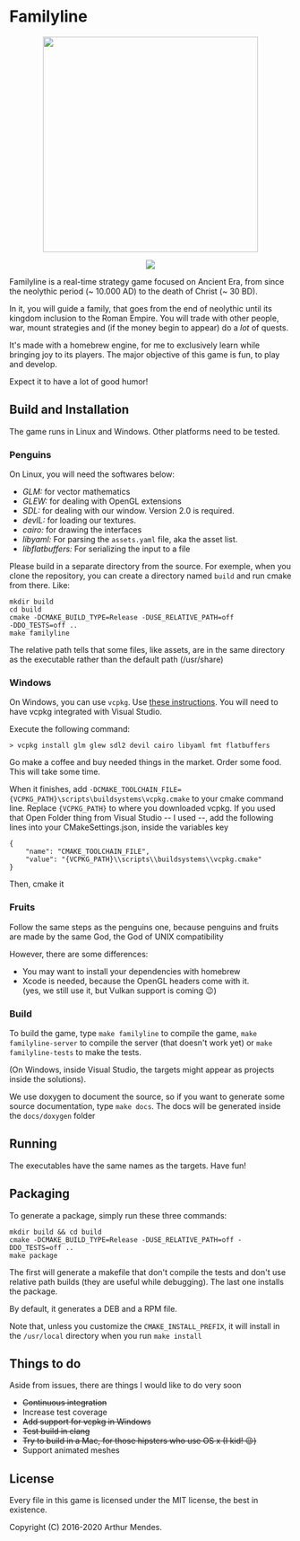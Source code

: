 # Familyline

<p align="center">
	<img src="icons/familyline-logo.png" height="384px" width="384px" />
</p>

<p align="center">
<a href="https://travis-ci.org/arthurmco/familyline" title="travis badge">
  <img src="https://api.travis-ci.org/arthurmco/familyline.svg?branch=master" />
</a>
</p>

Familyline is a real-time strategy game focused on Ancient Era, from since the
neolythic period (~ 10.000 AD) to the death of Christ (~ 30 BD).

In it, you will guide a family, that goes from the end of neolythic until its kingdom
inclusion to the Roman Empire. You will trade with other people, war, mount strategies
and (if the money begin to appear) do a *lot* of quests.

It's made with a homebrew engine, for me to exclusively learn while
bringing joy to its players. The major objective of this game is
fun, to play and develop. 

Expect it to have a lot of good humor!

## Build and Installation

The game runs in Linux and Windows. Other platforms need to be tested.

### Penguins

On Linux, you will need the softwares below:

 - *GLM:* for vector mathematics
 - *GLEW:* for dealing with OpenGL extensions
 - *SDL:* for dealing with our window. Version 2.0 is required.
 - *devIL:* for loading our textures.
 - *cairo:* for drawing the interfaces
 - *libyaml:* For parsing the `assets.yaml` file, aka the asset list.
 - *libflatbuffers:* For serializing the input to a file

Please build in a separate directory from the source. For exemple,
when you clone the repository, you can create a directory named
`build` and run cmake from there. Like:

```
mkdir build
cd build
cmake -DCMAKE_BUILD_TYPE=Release -DUSE_RELATIVE_PATH=off
-DDO_TESTS=off ..
make familyline
```

The relative path tells that some files, like assets, are in the same
directory as the executable rather than the default path (/usr/share)

### Windows

On Windows, you can use `vcpkg`. Use [these
instructions](https://docs.microsoft.com/cpp/vcpkg?view=vs-2017).
You will need to have vcpkg integrated with Visual Studio.

Execute the following command:

`> vcpkg install glm glew sdl2 devil cairo libyaml fmt flatbuffers`

Go make a coffee and buy needed things in the market. Order some
food. This will take some time.

When it finishes, add
`-DCMAKE_TOOLCHAIN_FILE={VCPKG_PATH}\scripts\buildsystems\vcpkg.cmake`
to your cmake command line. Replace `{VCPKG_PATH}` to where you
downloaded vcpkg.
If you used that Open Folder thing from Visual Studio -- I used --,
add the following lines into your CMakeSettings.json, inside the
variables key

```json5
{
    "name": "CMAKE_TOOLCHAIN_FILE",
    "value": "{VCPKG_PATH}\\scripts\\buildsystems\\vcpkg.cmake"
}
```

Then, cmake it


### Fruits

Follow the same steps as the penguins one, because penguins and fruits are made
by the same God, the God of UNIX compatibility

However, there are some differences:

 - You may want to install your dependencies with homebrew
 - Xcode is needed, because the OpenGL headers come with it.  
   (yes, we still use it, but Vulkan support is coming :wink:)

### Build

To build the game, type `make familyline` to compile the game, `make
familyline-server` to compile the server (that doesn't work yet) or
`make familyline-tests` to make the tests.

(On Windows, inside Visual Studio, the targets might appear as projects
inside the solutions).

We use doxygen to document the source, so if you want to generate some
source documentation, type `make docs`. The docs will be generated
inside the `docs/doxygen` folder

## Running

The executables have the same names as the targets. Have fun!

## Packaging

To generate a package, simply run these three commands:

```
mkdir build && cd build
cmake -DCMAKE_BUILD_TYPE=Release -DUSE_RELATIVE_PATH=off -DDO_TESTS=off ..
make package
```

The first will generate a makefile that don't compile the tests and don't use
relative path builds (they are useful while debugging). The last one installs
the package.

By default, it generates a DEB and a RPM file.

Note that, unless you customize the `CMAKE_INSTALL_PREFIX`, it will
install in the `/usr/local` directory when you run `make install`

## Things to do

Aside from issues, there are things I would like to do very soon

 - ~~Continuous integration~~
 - Increase test coverage
 - ~~Add support for vcpkg in Windows~~
 - ~~Test build in clang~~
 - ~~Try to build in a Mac, for those hipsters who use OS x (I kid!
   :wink:)~~
 - Support animated meshes
 
## License

Every file in this game is licensed under the MIT license, the best in
existence.

Copyright (C) 2016-2020 Arthur Mendes.
